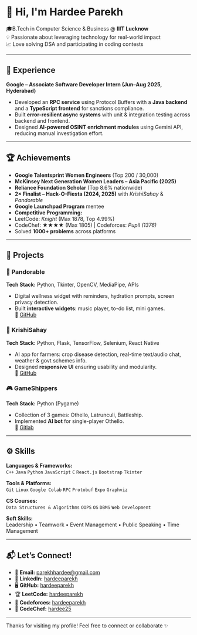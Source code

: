 # 👋 Hi, I'm Hardee Parekh  

🎓B.Tech in Computer Science & Business @ **IIIT Lucknow**  
💡 Passionate about leveraging technology for real-world impact  
📈 Love solving DSA and participating in coding contests 

---

## 💼 Experience  

**Google – Associate Software Developer Intern (Jun–Aug 2025, Hyderabad)**  
- Developed an **RPC service** using Protocol Buffers with a **Java backend** and a **TypeScript frontend** for sanctions compliance.  
- Built **error-resilient async systems** with unit & integration testing across backend and frontend.  
- Designed **AI-powered OSINT enrichment modules** using Gemini API, reducing manual investigation effort.  

---

## 🏆 Achievements  
-  **Google Talentsprint Women Engineers** (Top 200 / 30,000)  
-  **McKinsey Next Generation Women Leaders – Asia Pacific (2025)**  
-  **Reliance Foundation Scholar** (Top 8.6% nationwide)  
-  **2× Finalist – Hack-O-Fiesta (2024, 2025)** with *KrishiSahay* & *Pandorable*  
-  **Google Launchpad Program** mentee  
-  **Competitive Programming:**  
  - LeetCode: *Knight* (Max 1878, Top 4.99%)  
  - CodeChef: ★★★★ (Max 1805) | Codeforces: *Pupil (1376)*  
  - Solved **1000+ problems** across platforms  

---

## 📂 Projects  

### 🐼 Pandorable  
**Tech Stack:** Python, Tkinter, OpenCV, MediaPipe, APIs  
- Digital wellness widget with reminders, hydration prompts, screen privacy detection.  
- Built **interactive widgets**: music player, to-do list, mini games.  
🔗 [GitHub](https://github.com/hardeeparekh/Pandorable)  

### 🌾 KrishiSahay  
**Tech Stack:** Python, Flask, TensorFlow, Selenium, React Native  
- AI app for farmers: crop disease detection, real-time text/audio chat, weather & govt schemes info.  
- Designed **responsive UI** ensuring usability and modularity.  
🔗 [GitHub](https://github.com/shibo911/krishiSahay)  

### 🎮 GameShippers  
**Tech Stack:** Python (Pygame)  
- Collection of 3 games: Othello, Latrunculi, Battleship.  
- Implemented **AI bot** for single-player Othello.  
🔗 [Gitlab](https://gitlab.com/sahayak1/gameplay)  

---

## ⚙️ Skills  

**Languages & Frameworks:**  
`C++` `Java` `Python` `JavaScript` `C` `React.js` `Bootstrap` `Tkinter`  

**Tools & Platforms:**  
`Git` `Linux` `Google Colab` `RPC` `Protobuf` `Expo` `Graphviz`  

**CS Courses:**  
`Data Structures & Algorithms` `OOPS` `OS` `DBMS` `Web Development`  

**Soft Skills:**  
Leadership • Teamwork • Event Management • Public Speaking • Time Management  

---

## 📬 Let’s Connect!  

- 📧 **Email:** [parekhhardee@gmail.com](mailto:parekhhardee@gmail.com)  
- 💼 **LinkedIn:** [hardeeparekh](https://www.linkedin.com/in/hardeeparekh)  
- 🖥️ **GitHub:** [hardeeparekh](https://github.com/hardeeparekh)   
- 🏆 **LeetCode:** [hardeeparekh](https://leetcode.com/u/hardeeparekh)
- 🎯 **Codeforces:** [hardeeparekh](https://codeforces.com/profile/hardeeparekh)  
- 🍴 **CodeChef:** [hardee25](https://www.codechef.com/users/hardee25)  

---

Thanks for visiting my profile! Feel free to connect or collaborate ✨
